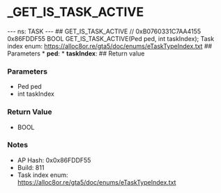 # _GET_IS_TASK_ACTIVE

--- ns: TASK --- ## GET_IS_TASK_ACTIVE  // 0xB0760331C7AA4155 0x86FDDF55 BOOL GET_IS_TASK_ACTIVE(Ped ped, int taskIndex);  Task index enum: https://alloc8or.re/gta5/doc/enums/eTaskTypeIndex.txt  ## Parameters * **ped**: * **taskIndex**:  ## Return value

### Parameters
* Ped ped
* int taskIndex

### Return Value
* BOOL

### Notes
* AP Hash: 0x0x86FDDF55
* Build: 811
* Task index enum: https://alloc8or.re/gta5/doc/enums/eTaskTypeIndex.txt

